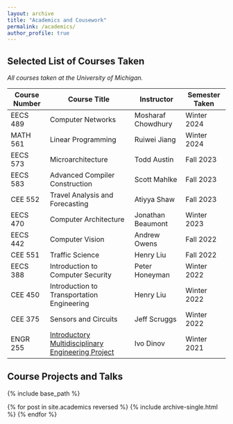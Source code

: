 ```yaml
---
layout: archive
title: "Academics and Cousework"
permalink: /academics/
author_profile: true
---
```


## Selected List of Courses Taken

*All courses taken at the University of Michigan.*

| Course Number | Course Title | Instructor | Semester Taken |
|---|---|---|---|
| EECS 489 | Computer Networks | Mosharaf Chowdhury | Winter 2024 |
| MATH 561 | Linear Programming | Ruiwei Jiang | Winter 2024 |
| EECS 573 | Microarchitecture | Todd Austin | Fall 2023 |
| EECS 583 | Advanced Compiler Construction | Scott Mahlke | Fall 2023 |
| CEE 552 | Travel Analysis and Forecasting | Atiyya Shaw | Fall 2023 |
| EECS 470 | Computer Architecture | Jonathan Beaumont | Winter 2023 |
| EECS 442 | Computer Vision | Andrew Owens | Fall 2022 |
| CEE 551 | Traffic Science | Henry Liu | Fall 2022 |
| EECS 388 | Introduction to Computer Security | Peter Honeyman | Winter 2022 |
| CEE 450 | Introduction to Transportation Engineering | Henry Liu | Winter 2022 |
| CEE 375 | Sensors and Circuits | Jeff Scruggs | Winter 2022 |
| ENGR 255 | [Introductory Multidisciplinary Engineering Project](https://mdp.engin.umich.edu) | Ivo Dinov | Winter 2021 |

## Course Projects and Talks

{% include base_path %}

{% for post in site.academics reversed %}
{% include archive-single.html %}
{% endfor %}

<!-- ## Talks

{% include base_path %}

{% for post in site.talks reversed %}
  {% include archive-single-talk.html %}
{% endfor %} -->
